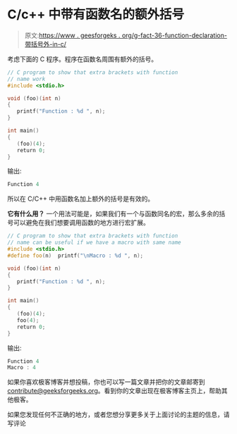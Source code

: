 # C/c++ 中带有函数名的额外括号

> 原文:[https://www . geesforgeks . org/g-fact-36-function-declaration-带括号外-in-c/](https://www.geeksforgeeks.org/g-fact-36-function-declaration-with-extra-brackets-in-c/)

考虑下面的 C 程序。程序在函数名周围有额外的括号。

```cpp
// C program to show that extra brackets with function
// name work
#include <stdio.h>

void (foo)(int n)
{
   printf("Function : %d ", n);
}

int main()
{
   (foo)(4);
   return 0;  
}
```

输出:

```cpp
Function 4
```

所以在 C/C++ 中用函数名加上额外的括号是有效的。

**它有什么用？**
一个用法可能是，如果我们有一个与函数同名的宏，那么多余的括号可以避免在我们想要调用函数的地方进行宏扩展。

```cpp
// C program to show that extra brackets with function
// name can be useful if we have a macro with same name
#include <stdio.h>
#define foo(n)  printf("\nMacro : %d ", n);

void (foo)(int n)
{
   printf("Function : %d ", n);
}

int main()
{
   (foo)(4);
   foo(4);
   return 0;
}
```

输出:

```cpp
Function 4
Macro : 4
```

如果你喜欢极客博客并想投稿，你也可以写一篇文章并把你的文章邮寄到 contribute@geeksforgeeks.org。看到你的文章出现在极客博客主页上，帮助其他极客。

如果您发现任何不正确的地方，或者您想分享更多关于上面讨论的主题的信息，请写评论